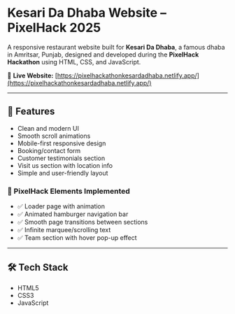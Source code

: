 # Kesari Da Dhaba Website – PixelHack 2025

A responsive restaurant website built for **Kesari Da Dhaba**, a famous dhaba in Amritsar, Punjab, designed and developed during the **PixelHack Hackathon** using HTML, CSS, and JavaScript.

🔗 **Live Website:** [https://pixelhackathonkesardadhaba.netlify.app/](https://pixelhackathonkesardadhaba.netlify.app/)

---

## 🚀 Features

- Clean and modern UI  
- Smooth scroll animations  
- Mobile-first responsive design  
- Booking/contact form  
- Customer testimonials section  
- Visit us section with location info  
- Simple and user-friendly layout

### 🧩 PixelHack Elements Implemented

- ✅ Loader page with animation  
- ✅ Animated hamburger navigation bar  
- ✅ Smooth page transitions between sections  
- ✅ Infinite marquee/scrolling text  
- ✅ Team section with hover pop-up effect

---

## 🛠️ Tech Stack

- HTML5  
- CSS3  
- JavaScript
